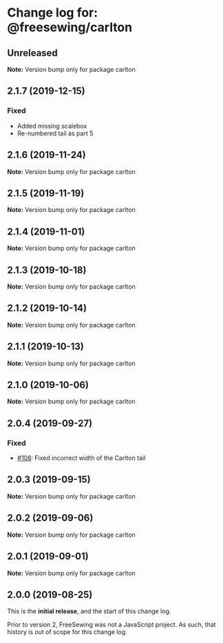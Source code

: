 # Change log for: @freesewing/carlton


## Unreleased

**Note:** Version bump only for package carlton


## 2.1.7 (2019-12-15)

### Fixed

 - Added missing scalebox
 - Re-numbered tail as part 5
## 2.1.6 (2019-11-24)

**Note:** Version bump only for package carlton


## 2.1.5 (2019-11-19)

**Note:** Version bump only for package carlton


## 2.1.4 (2019-11-01)

**Note:** Version bump only for package carlton


## 2.1.3 (2019-10-18)

**Note:** Version bump only for package carlton


## 2.1.2 (2019-10-14)

**Note:** Version bump only for package carlton


## 2.1.1 (2019-10-13)

**Note:** Version bump only for package carlton


## 2.1.0 (2019-10-06)

**Note:** Version bump only for package carlton


## 2.0.4 (2019-09-27)

### Fixed

 - [#108](https://github.com/freesewing/freesewing/issues/108): Fixed incorrect width of the Carlton tail
## 2.0.3 (2019-09-15)

**Note:** Version bump only for package carlton


## 2.0.2 (2019-09-06)

**Note:** Version bump only for package carlton


## 2.0.1 (2019-09-01)

**Note:** Version bump only for package carlton




## 2.0.0 (2019-08-25)

This is the **initial release**, and the start of this change log.

Prior to version 2, FreeSewing was not a JavaScript project.
As such, that history is out of scope for this change log.
